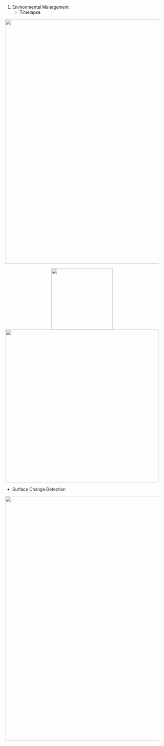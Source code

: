 1. Environmental Management
   - Timelapse
  <p align="center">
  <img src="image,video/Timelapse_web.gif"  width="800">
  </p>
  
  <p align="center">
    <img src="image,video/Timelapse_Sentinel1.gif" width="200">
    <img src="image,video/Timelapse_Sentinel2.gif" width="500">
  </p>
  
   -    Surface Change Detection
   <p align="center">
  <img src="image,video/Surface_change_detection_.gif"  width="800">
  </p>
